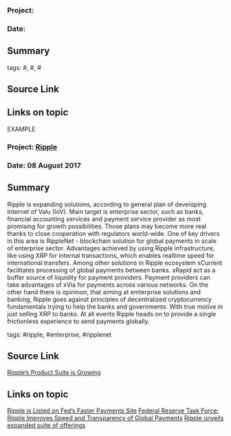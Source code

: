 ### Project: [](../projects/***.md)
### Date: 
## Summary




tags: #, #, #
## Source Link
[]()  
## Links on topic
[]()
[]()


EXAMPLE 

### Project: [Ripple](../projects/ripple.md)
### Date: 08 August 2017
## Summary
Ripple is expanding solutions, according to general plan of developing Internet of Valu (IoV). Main target is enterprise sector, such as banks, financial accounting services and payment service provider as most promising for growth possibilities. Those plans may become more real thanks to close cooperation with regulators world-wide. One of key drivers in this area is RippleNet - blockchain solution for global payments in scale of enterprise sector. Advantages achieved by using Ripple infrastructure, like using XRP for internal transactions, which enables realtime speed for international transfers. 
Among other solutions in Ripple ecosystem xCurrent facilitates processing of global payments between banks.  xRapid act as a buffer source of liquidity for payment providers. Payment providers can take advantages of xVia for payments across various networks. 
On the other hand there is opininon, that aiming at emterprise solutions and banking, Ripple goes against principles of decentralized cryptocurrency fundamentals trying to help the banks and governments. With true motive in just selling XRP to banks. 
At all events Ripple heads on to provide a single frictionless experience to send payments globally.


tags: #ripple, #enterprise, #ripplenet
## Source Link
[Ripple’s Product Suite is Growing](https://ripple.com/insights/ripples-product-suite-growing/)  
## Links on topic
[Ripple is Listed on Fed’s Faster Payments Site](http://www.livebitcoinnews.com/federal-reserve-faster-payment-sites-ripple-video-showcases-future-banking/)
[Federal Reserve Task Force: Ripple Improves Speed and Transparency of Global Payments](https://www.reddit.com/r/Ripple/comments/6ootxd/federal_reserve_ripple_improves_speed_and/)
[Ripple unveils expanded suite of offerings](http://www.bankingtech.com/931562/ripple-unveils-expanded-suite-of-offerings/)   
 

 
